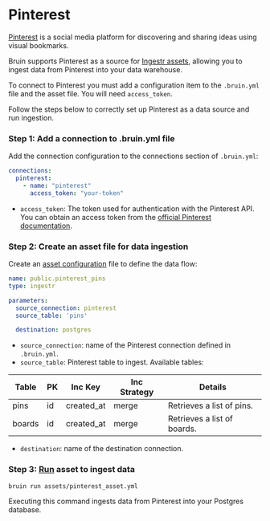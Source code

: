 # Pinterest
[Pinterest](https://www.pinterest.com/) is a social media platform for discovering and sharing ideas using visual bookmarks.

Bruin supports Pinterest as a source for [Ingestr assets](/assets/ingestr), allowing you to ingest data from Pinterest into your data warehouse.

To connect to Pinterest you must add a configuration item to the `.bruin.yml` file and the asset file. You will need `access_token`.

Follow the steps below to correctly set up Pinterest as a data source and run ingestion.

### Step 1: Add a connection to .bruin.yml file
Add the connection configuration to the connections section of `.bruin.yml`:

```yaml
connections:
  pinterest:
    - name: "pinterest"
      access_token: "your-token"
```

- `access_token`: The token used for authentication with the Pinterest API. You can obtain an access token from the [official Pinterest documentation](https://developers.pinterest.com/docs/getting-started/connect-app/).

### Step 2: Create an asset file for data ingestion
Create an [asset configuration](/assets/ingestr#asset-structure) file to define the data flow:

```yaml
name: public.pinterest_pins
type: ingestr

parameters:
  source_connection: pinterest
  source_table: 'pins'

  destination: postgres
```

- `source_connection`: name of the Pinterest connection defined in `.bruin.yml`.
- `source_table`: Pinterest table to ingest. Available tables:

| Table  | PK | Inc Key    | Inc Strategy | Details                    |
|--------|----|-----------|--------------|-----------------------------|
| pins   | id | created_at | merge        | Retrieves a list of pins.   |
| boards | id | created_at | merge        | Retrieves a list of boards. |
- `destination`: name of the destination connection.

### Step 3: [Run](/commands/run) asset to ingest data
```
bruin run assets/pinterest_asset.yml
```

Executing this command ingests data from Pinterest into your Postgres database.
